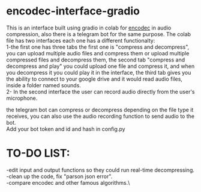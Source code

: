 # encodec-interface-gradio
This is an interface built using gradio in colab for  [encodec](https://github.com/facebookresearch/encodec)  in audio compression, also there is a telegram bot for the same purpose.
The colab file has two interfaces each one has a different functionalty:\
1-the first one has three tabs the first one is "compress and decompress", you can upload multiple audio files and compress them or upload multiple compressed files and decompress them, the second tab "compress and decompress and play" you could upload one file and compress it, and when you decompress it you could play it in the interface, the third tab gives you the ability to connect to your google drive and it would read audio files, inside a folder named sounds.\
2- In the second interface the user can record audio directly from the user's microphone.

the telegram bot can compress or decompress depending on the file type it receives, you can also use the audio recording function to send audio to the bot.\
Add your bot token and id and hash in config.py

# TO-DO LIST:
-edit input and output functions so they could run real-time decompressing.\
-clean up the code, fix "parson json error".\
-compare encodec and other famous algorithms.\
